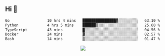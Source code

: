 ## Hi 👋

<!--START_SECTION:waka-->

```txt
Go                 10 hrs 4 mins   ███████████████▓░░░░░░░░░   63.10 %
Python             4 hrs 5 mins    ██████▒░░░░░░░░░░░░░░░░░░   25.60 %
TypeScript         43 mins         █░░░░░░░░░░░░░░░░░░░░░░░░   04.56 %
Docker             24 mins         ▓░░░░░░░░░░░░░░░░░░░░░░░░   02.57 %
Bash               14 mins         ▒░░░░░░░░░░░░░░░░░░░░░░░░   01.47 %
```

<!--END_SECTION:waka-->

<p align="center">
  <a href="https://wakatime.com/@d93f0e24-e3ad-4f8d-9b8b-385bab9124f6">
    <img src="https://wakatime.com/badge/user/d93f0e24-e3ad-4f8d-9b8b-385bab9124f6.svg" />
  </a>
</p>
